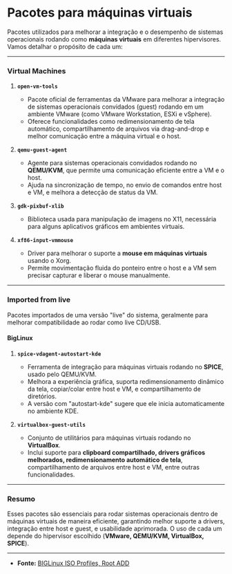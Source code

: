 # Pacotes para máquinas virtuais

Pacotes utilizados para melhorar a integração e o desempenho de sistemas operacionais rodando como **máquinas virtuais** em diferentes hipervisores. Vamos detalhar o propósito de cada um:

---

### **Virtual Machines**
1. **`open-vm-tools`**  
   - Pacote oficial de ferramentas da VMware para melhorar a integração de sistemas operacionais convidados (guest) rodando em um ambiente VMware (como VMware Workstation, ESXi e vSphere).  
   - Oferece funcionalidades como redimensionamento de tela automático, compartilhamento de arquivos via drag-and-drop e melhor comunicação entre a máquina virtual e o host.

2. **`qemu-guest-agent`**  
   - Agente para sistemas operacionais convidados rodando no **QEMU/KVM**, que permite uma comunicação eficiente entre a VM e o host.  
   - Ajuda na sincronização de tempo, no envio de comandos entre host e VM, e melhora a detecção de status da VM.

3. **`gdk-pixbuf-xlib`**  
   - Biblioteca usada para manipulação de imagens no X11, necessária para alguns aplicativos gráficos em ambientes virtuais.

4. **`xf86-input-vmmouse`**  
   - Driver para melhorar o suporte a **mouse em máquinas virtuais** usando o Xorg.  
   - Permite movimentação fluida do ponteiro entre o host e a VM sem precisar capturar e liberar o mouse manualmente.

---

### **Imported from live**
Pacotes importados de uma versão "live" do sistema, geralmente para melhorar compatibilidade ao rodar como live CD/USB.

#### **BigLinux**
1. **`spice-vdagent-autostart-kde`**  
   - Ferramenta de integração para máquinas virtuais rodando no **SPICE**, usado pelo QEMU/KVM.  
   - Melhora a experiência gráfica, suporta redimensionamento dinâmico da tela, copiar/colar entre host e VM, e compartilhamento de diretórios.  
   - A versão com "autostart-kde" sugere que ele inicia automaticamente no ambiente KDE.

2. **`virtualbox-guest-utils`**  
   - Conjunto de utilitários para máquinas virtuais rodando no **VirtualBox**.  
   - Inclui suporte para **clipboard compartilhado, drivers gráficos melhorados, redimensionamento automático de tela**, compartilhamento de arquivos entre host e VM, entre outras funcionalidades.

---

### **Resumo**  
Esses pacotes são essenciais para rodar sistemas operacionais dentro de máquinas virtuais de maneira eficiente, garantindo melhor suporte a drivers, integração entre host e guest, e usabilidade aprimorada. O uso de cada um depende do hipervisor escolhido (**VMware, QEMU/KVM, VirtualBox, SPICE**).
___

- **Fonte:**
[BIGLinux ISO Profiles, Root ADD](https://github.com/biglinux/iso-profiles/blob/main/biglinux-make-iso-profiles/base/Root-add)
